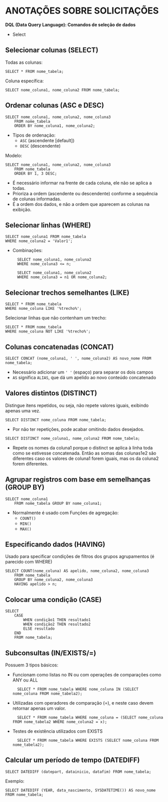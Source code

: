 # ANOTAÇÕES SOBRE SOLICITAÇÕES

**DQL (Data Query Language): Comandos de seleção de dados**

* Select


## Selecionar colunas (SELECT)

Todas as colunas:

	SELECT * FROM nome_tabela;

Coluna específica:

	SELECT nome_coluna1, nome_coluna2 FROM nome_tabela;


## Ordenar colunas (ASC e DESC)

	SELECT nome_coluna1, nome_coluna2, nome_coluna3
		FROM nome_tabela
		ORDER BY nome_coluna1, nome_coluna2;

* Tipos de ordenação:
	* `ASC` (ascendente \[default])
	* `DESC` (descendente)

Modelo:

	SELECT nome_coluna1, nome_coluna2, nome_coluna3
		FROM nome_tabela
		ORDER BY 1, 3 DESC;

* É necessário informar na frente de cada coluna, ele não se aplica a todas.
* Prioriza a ordem (ascendente ou descendente) conforme a sequência de colunas informadas.
* É a ordem dos dados, e não a ordem que aparecem as colunas na exibição.


## Selecionar linhas (WHERE)

	SELECT nome_coluna1 FROM nome_tabela
	WHERE nome_coluna2 = 'Valor1';

* Combinações:

		SELECT nome_coluna1, nome_coluna2
		WHERE nome_coluna3 <= n;

		SELECT nome_coluna1, nome_coluna2
		WHERE nome_coluna3 = n1 OR nome_coluna2;

## Selecionar trechos semelhantes (LIKE)

	SELECT * FROM nome_tabela
	WHERE nome_coluna LIKE '%trecho%';

Selecionar linhas que não contenham um trecho:

	SELECT * FROM nome_tabela
	WHERE nome_coluna NOT LIKE '%trecho%';


## Colunas concatenadas (CONCAT)

	SELECT CONCAT (nome_coluna1, ' ', nome_coluna2) AS novo_nome FROM nome_tabela;

* Necessário adicionar um `' '` (espaço) para separar os dois campos
* `AS` significa `ALIAS`, que dá um apelido ao novo conteúdo concatenado


## Valores distintos (DISTINCT)

Distingue itens repetidos, ou seja, não repete valores iguais, exibindo apenas uma vez.

	SELECT DISTINCT nome_coluna FROM nome_tabela;

* Por não ter repetições, pode acabar omitindo dados desejados.

```
SELECT DISTINCT nome_coluna1, nome_coluna2 FROM nome_tabela;
```

* Repete os nomes da coluna1 porque o distinct se aplica à linha toda como se estivesse concatenada. Então as somas das colunas1e2 são diferentes caso os valores de coluna1 forem iguais, mas os da coluna2 forem diferentes.


## Agrupar registros com base em semelhanças (GROUP BY)

	SELECT nome_coluna1
		FROM nome_tabela GROUP BY nome_coluna1;

* Normalmente é usado com Funções de agregação:
    * `COUNT()`
    * `MIN()`
    * `MAX()`


## Especificando dados (HAVING)

Usado para specificar condições de filtros dos grupos agrupamentos (é parecido com WHERE)

	SELECT COUNT(nome_coluna) AS apelido, nome_coluna2, nome_coluna3
		FROM nome_tabela
		GROUP BY nome_coluna2, nome_coluna3
		HAVING apelido > n;


## Colocar uma condição (CASE)

	SELECT
		CASE
			WHEN condição1 THEN resultado1
			WHEN condição2 THEN resultado2
			ELSE resultado
		END
		FROM nome_tabela;


## Subconsultas (IN/EXISTS/=)

Possuem 3 tipos básicos:

* Funcionam como listas no IN ou com operações de comparações como ANY ou ALL

		SELECT * FROM nome_tabela WHERE nome_coluna IN (SELECT nome_coluna FROM nome_tabela2);


* Utilizadas com operadores de comparação (=), e neste caso devem retornar apenas um valor.

		SELECT * FROM nome_tabela WHERE nome_coluna = (SELECT nome_coluna FROM nome_tabela2 WHERE nome_coluna2 = x);


* Testes de existência utilizados com EXISTS

		SELECT * FROM nome_tabela WHERE EXISTS (SELECT nome_coluna FROM nome_tabela2);


## Calcular um período de tempo (DATEDIFF)

	SELECT DATEDIFF (datepart, datainicio, datafim) FROM nome_tabela;

Exemplo:

	SELECT DATEDIFF (YEAR, data_nascimento, SYSDATETIME()) AS novo_nome FROM nome_tabela;








